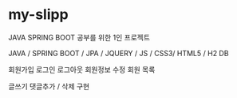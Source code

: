 # my-slipp

JAVA SPRING BOOT 공부를 위한 1인 프로젝트 

JAVA / SPRING BOOT / JPA / JQUERY / JS / CSS3/ HTML5 / H2 DB  

회원가입
로그인
로그아웃
회원정보 수정 
회원 목록

글쓰기
댓글추가 / 삭제 
구현 
